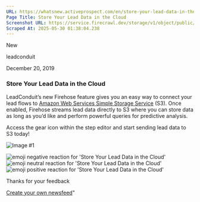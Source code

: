 ```yaml
---
URL: https://whatsnew.activeprospect.com/en/store-your-lead-data-in-the-cloud
Page Title: Store Your Lead Data in the Cloud
Screenshot URL: https://service.firecrawl.dev/storage/v1/object/public/media/screenshot-bae0eaf0-9275-4899-82b3-7a88857910c8.png
Scraped At: 2025-05-30 01:38:04.238
---
```

New






leadconduit



December 20, 2019

### Store Your Lead Data in the Cloud

LeadConduit’s new Firehose feature gives you an easy way to connect your lead flows to [Amazon Web Services Simple Storage Service](https://aws.amazon.com/s3/?nc2=h_ql_prod_fs_s3) (S3). Once enabled, Firehose streams lead data directly to S3 where you can store data as long as you’d like and perform powerful queries for predictive analysis.

Access the gear icon within the step editor and start sending lead data to S3 today!

![Image #1](https://app.getbeamer.com/pictures?id=58405-77-9bxTvv71rOu-_vTTvv70rPilDce-_vVvvv71mIHkp77-977-95pKKTDXvv71C&v=4)

![emoji negative reaction for 'Store Your Lead Data in the Cloud'](https://app.getbeamer.com/images/emojiNeg.svg)![emoji neutral reaction for 'Store Your Lead Data in the Cloud'](https://app.getbeamer.com/images/emojiNeut.svg)![emoji positive reaction for 'Store Your Lead Data in the Cloud'](https://app.getbeamer.com/images/emojiPos.svg)

Thanks for your feedback

[Create your own newsfeed](https://www.getbeamer.com/?ref=watermark_MErKJCnu12412_public&company=ActiveProspect&watermarkRef=create&utm_term=MErKJCnu12412&utm_content=ActiveProspect&utm_source=standalone&utm_medium=footer&utm_campaign=create)"

